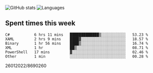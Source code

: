 ![GitHub stats](https://github-readme-stats.vercel.app/api?username=emipa606&theme=github_dark&show_icons=true) 
![Languages](https://github-readme-stats.vercel.app/api/top-langs/?username=emipa606&theme=github_dark&layout=compact)

## Spent times this week
<!--START_SECTION:waka-->

```text
C#           6 hrs 11 mins   █████████████▒░░░░░░░░░░░   53.23 %
XAML         2 hrs 9 mins    ████▓░░░░░░░░░░░░░░░░░░░░   18.57 %
Binary       1 hr 56 mins    ████▒░░░░░░░░░░░░░░░░░░░░   16.74 %
XML          1 hr            ██▒░░░░░░░░░░░░░░░░░░░░░░   08.71 %
PowerShell   17 mins         ▓░░░░░░░░░░░░░░░░░░░░░░░░   02.46 %
Other        1 min           ░░░░░░░░░░░░░░░░░░░░░░░░░   00.28 %
```

<!--END_SECTION:waka-->


26012022/8690260
